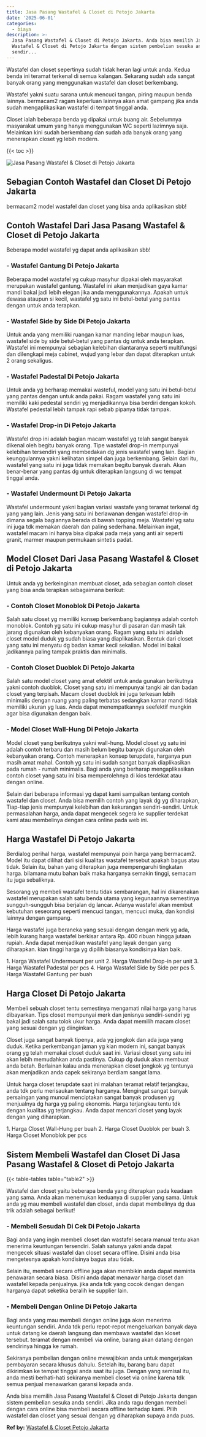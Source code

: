 ```yaml
---
title: Jasa Pasang Wastafel & Closet di Petojo Jakarta
date: '2025-06-01'
categories:
  - biaya
description: >-
  Jasa Pasang Wastafel & Closet di Petojo Jakarta. Anda bisa memilih Jasa Pasang
  Wastafel & Closet di Petojo Jakarta dengan sistem pembelian sesuka anda
  sendir...
---
```


Wastafel dan closet sepertinya sudah tidak heran lagi untuk anda. Kedua benda ini teramat terkenal di semua kalangan. Sekarang sudah ada sangat banyak orang yang menggunakan wastafel dan closet berkembang.

Wastafel yakni suatu sarana untuk mencuci tangan, piring maupun benda lainnya. bermacam2 ragam keperluan lainnya akan amat gampang jika anda sudah mengaplikasikan wastafel di tempat tinggal anda.

Closet ialah beberapa benda yg dipakai untuk buang air. Sebelumnya masyarakat umum yang hanya menggunakan WC seperti lazimnya saja. Melainkan kini sudah berkembang dan sudah ada banyak orang yang menerapkan closet yg lebih modern.

{{< toc >}}

![Jasa Pasang Wastafel & Closet di Petojo Jakarta](/images/wastafel-closet-murah48.png)

## Sebagian Contoh Wastafel dan Closet Di Petojo Jakarta

bermacam2 model wastafel dan closet yang bisa anda aplikasikan sbb!

## Contoh Wastafel Dari Jasa Pasang Wastafel & Closet di Petojo Jakarta

Beberapa model wastafel yg dapat anda aplikasikan sbb!

### \- Wastafel Gantung Di Petojo Jakarta

Beberapa model wastafel yg cukup masyhur dipakai oleh masyarakat merupakan wastafel gantung. Wastafel ini akan menjadikan gaya kamar mandi bakal jadi lebih elegan jika anda menggunakannya. Apakah untuk dewasa ataupun si kecil, wastafel yg satu ini betul-betul yang pantas dengan untuk anda terapkan.

### \- Wastafel Side by Side Di Petojo Jakarta

Untuk anda yang memiliki ruangan kamar manding lebar maupun luas, wastafel side by side betul-betul yang pantas dg untuk anda terapkan. Wastafel ini mempunyai sebagian kelebihan diantaranya seperti multifungsi dan dilengkapi meja cabinet, wujud yang lebar dan dapat diterapkan untuk 2 orang sekaligus.

### \- Wastafel Padestal Di Petojo Jakarta

Untuk anda yg berharap memakai wasteful, model yang satu ini betul-betul yang pantas dengan untuk anda pakai. Ragam wastafel yang satu ini memiliki kaki pedestal sendiri yg menjadikannya bisa berdiri dengan kokoh. Wastafel pedestal lebih tampak rapi sebab pipanya tidak tampak.

### \- Wastafel Drop-in Di Petojo Jakarta

Wastafel drop ini adalah bagian macam wastafel yg telah sangat banyak dikenal oleh begitu banyak orang. Tipe wastafel drop-in mempunyai kelebihan tersendiri yang membedakan dg jenis wastafel yang lain. Bagian keunggulannya yakni kelihatan simpel dan juga berkembang. Selain dari itu, wastafel yang satu ini juga tidak memakan begitu banyak daerah. Akan benar-benar yang pantas dg untuk diterapkan langsung di wc tempat tinggal anda.

### \- Wastafel Undermount Di Petojo Jakarta

Wastafel undermount yakni bagian variasi wastafe yang teramat terkenal dg yang yang lain. Jenis yang satu ini berlawanan dengan wastafel drop-in dimana segala bagiannya berada di bawah topping meja. Wastafel yg satu ini juga tdk memakan daerah dan paling sederhana. Melainkan ingat, wastafel macam ini hanya bisa dipakai pada meja yang anti air seperti granit, marmer maupun permukaan sintetis padat.

## Model Closet Dari Jasa Pasang Wastafel & Closet di Petojo Jakarta

Untuk anda yg berkeinginan membuat closet, ada sebagian contoh closet yang bisa anda terapkan sebagaimana berikut:

### \- Contoh Closet Monoblok Di Petojo Jakarta

Salah satu closet yg memiliki konsep berkembang bagiannya adalah contoh monoblok. Contoh yg satu ini cukup masyhur di pasaran dan masih tak jarang digunakan oleh kebanyakan orang. Ragam yang satu ini adalah closet model duduk yg sudah biasa yang diaplikasikan. Bentuk dari closet yang satu ini menyatu dg badan kamar kecil sekalian. Model ini bakal jadikannya paling tampak praktis dan minimalis.

### \- Contoh Closet Duoblok Di Petojo Jakarta

Salah satu model closet yang amat efektif untuk anda gunakan berikutnya yakni contoh duoblok. Closet yang satu ini mempunyai tangki air dan badan closet yang terpisah. Macam closet duoblok ini juga terkesan lebih minimalis dengan ruang yang paling terbatas sedangkan kamar mandi tidak memiliki ukuran yg luas. Anda dapat menempatkannya seefektif mungkin agar bisa digunakan dengan baik.

### \- Model Closet Wall-Hung Di Petojo Jakarta

Model closet yang berikutnya yakni wall-hung. Model closet yg satu ini adalah contoh terbaru dan masih belum begitu banyak digunakan oleh kebanyakan orang. Contoh menerapkan konsep terupdate, harganya pun masih amat mahal. Contoh yg satu ini sudah sangat banyak diaplikasikan pada rumah - rumah minimalis. Bagi anda yang berharap mengaplikasikan contoh closet yang satu ini bisa memperolehnya di kios terdekat atau dengan online.

Selain dari beberapa informasi yg dapat kami sampaikan tentang contoh wastafel dan closet. Anda bisa memilih contoh yang layak dg yg diharapkan, Tiap-tiap jenis mempunyai kelebihan dan kekurangan sendiri-sendiri. Untuk permasalahan harga, anda dapat mengecek segera ke supplier terdekat kami atau membelinya dengan cara online pada web ini.

## Harga Wastafel Di Petojo Jakarta

Berdialog perihal harga, wastafel mempunyai poin harga yang bermacam2. Model itu dapat dilihat dari sisi kualitas wastafel tersebut apakah bagus atau tidak. Selain itu, bahan yang diterapkan juga mempengaruhi tingkatan harga. bilamana mutu bahan baik maka harganya semakin tinggi, semacam itu juga sebaliknya.

Sesorang yg membeli wastafel tentu tidak sembarangan, hal ini dikarenakan wastafel merupakan salah satu benda utama yang kegunaannya semestinya sungguh-sungguh bisa berjalan dg lancar. Adanya wastafel akan membut kebutuhan seseorang seperti mencuci tangan, mencuci muka, dan kondisi lainnya dengan gampang.

Harga wastafel juga beraneka yang sesuai dengan dengan merk yg ada, lebih kurang harga wastafel berkisar antara Rp. 400 ribuan hingga jutaan rupiah. Anda dapat menjadikan wastafel yang layak dengan yang diharapkan. kian tinggi harga yg dipilih biasanya kondisinya kian baik.

1\. Harga Wastafel Undermount per unit 2. Harga Wastafel Drop-in per unit 3. Harga Wastafel Padestal per pcs 4. Harga Wastafel Side by Side per pcs 5. Harga Wastafel Gantung per buah

## Harga Closet Di Petojo Jakarta

Membeli sebuah closet tentu semestinya mengamati nilai harga yang harus dibayarkan. Tips closet mempunyai merk dan jenisnya sendiri-sendiri yg bakal jadi salah satu tolok ukur harga. Anda dapat memilih macam closet yang sesuai dengan yg diinginkan.

Closet juga sangat banyak tipenya, ada yg jongkok dan ada juga yang duduk. Ketika perkembangan jaman yg kian modern ini, sangat banyak orang yg telah memakai closet duduk saat ini. Variasi closet yang satu ini akan lebih memudahkan anda pastinya. Cukup dg duduk akan membuat anda betah. Berlainan kalau anda menerapkan closet jongkok yg tentunya akan menjadikan anda capek sekiranya berdiam sangat lama.

Untuk harga closet terupdate saat ini malahan teramat relatif terjangkau, anda tdk perlu merisaukan tentang harganya. Mengingat sangat banyak persaingan yang muncul menciptakan sangat banyak produsen yg menjualnya dg harga yg paling ekonomis. Harga terjangkau tentu tdk dengan kualitas yg terjangkau. Anda dapat mencari closet yang layak dengan yang diharapkan.

1\. Harga Closet Wall-Hung per buah 2. Harga Closet Duoblok per buah 3. Harga Closet Monoblok per pcs

## Sistem Membeli Wastafel dan Closet Di Jasa Pasang Wastafel & Closet di Petojo Jakarta

{{< table-tables table="table2" >}}

Wastafel dan closet yaitu beberapa benda yang diterapkan pada keadaan yang sama. Anda akan menemukan keduanya di supplier yang sama. Untuk anda yg mau membeli wastafel dan closet, anda dapat membelinya dg dua trik adalah sebagai berikut!

### \- Membeli Sesudah Di Cek Di Petojo Jakarta

Bagi anda yang ingin membeli closet dan wastafel secara manual tentu akan menerima keuntungan tersendiri. Salah satunya yakni anda dapat mengecek situasi wastafel dan closet secara offline. Disini anda bisa mengetesnya apakah kondisinya bagus atau tidak.

Selain itu, membeli secara offline juga akan membikin anda dapat meminta penawaran secara biasa. Disini anda dapat menawar harga closet dan wastafel kepada penjualnya. jika anda tdk yang cocok dengan dengan harganya dapat seketika beralih ke supplier lain.

### \- Membeli Dengan Online Di Petojo Jakarta

Bagi anda yang mau membeli dengan online juga akan menerima keuntungan sendiri. Anda tdk perlu repot-repot mengeluarkan banyak daya untuk datang ke daerah langsung dan membawa wastafel dan kloset tersebut. teramat dengan membeli via online, barang akan datang dengan sendirinya hingga ke rumah.

Sekiranya pembelian dengan online mewajibkan anda untuk mengerjakan pembayaran secara khusus dahulu. Setelah itu, barang baru dapat dikirimkan ke tempat tinggal anda saat itu juga. Dengan yang semisal itu, anda mesti berhati-hati sekiranya membeli closet via online karena tdk semua penjual menawarkan garansi kepada anda.

Anda bisa memilih Jasa Pasang Wastafel & Closet di Petojo Jakarta dengan sistem pembelian sesuka anda sendiri. Jika anda ragu dengan membeli dengan cara online bisa membeli secara offline terhadap kami. Pilih wastafel dan closet yang sesuai dengan yg diharapkan supaya anda puas.

**Ref by:** [Wastafel & Closet Petojo Jakarta](https://id.wikipedia.org/wiki/Wastafel)
